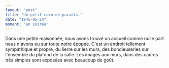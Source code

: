 ```yaml
---
layout: "post"
title: "Un petit coin de paradis."
date: "1945-05-24"
moment: "en soirée"
---
```


Dans une petite maisonnée, nous avons trouvé un accueil comme nulle part nous n'avons eu sur toute notre épopée. C'est un endroit tellement sympathique et propre, du lierre sur les murs, des bondieuseries sur l'ensemble du plafond de la salle. Les images aux murs, dans des cadres très simples sont exposées avec beaucoup de goût.


<div class="histoire"></div>

<div class="commentaire"></div>